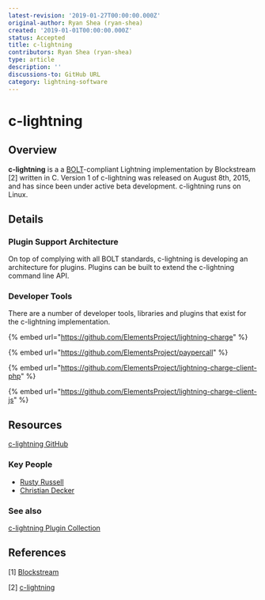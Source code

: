 ```yaml
---
latest-revision: '2019-01-27T00:00:00.000Z'
original-author: Ryan Shea (ryan-shea)
created: '2019-01-01T00:00:00.000Z'
status: Accepted
title: c-lightning
contributors: Ryan Shea (ryan-shea)
type: article
description: ''
discussions-to: GitHub URL
category: lightning-software
---
```


# c-lightning

## Overview

**c-lightning** is a a [BOLT](../../lightning-technology/lightning/basics-of-lightning-technology-bolt.md)-compliant Lightning implementation by Blockstream \[2\] written in C. Version 1 of c-lightning was released on August 8th, 2015, and has since been under active beta development. c-lightning runs on Linux.

## Details

### Plugin Support Architecture

On top of complying with all BOLT standards, c-lightning is developing an architecture for plugins. Plugins can be built to extend the c-lightning command line API.

### Developer Tools

There are a number of developer tools, libraries and plugins that exist for the c-lightning implementation.

{% embed url="https://github.com/ElementsProject/lightning-charge" %}

{% embed url="https://github.com/ElementsProject/paypercall" %}

{% embed url="https://github.com/ElementsProject/lightning-charge-client-php" %}

{% embed url="https://github.com/ElementsProject/lightning-charge-client-js" %}

## Resources

[c-lightning GitHub](https://github.com/ElementsProject/lightning)

### Key People

* [Rusty Russell](https://github.com/rustyrussell)
* [Christian Decker](https://twitter.com/snyke?lang=en)

### See also

[c-lightning Plugin Collection](https://github.com/renepickhardt/c-lightning-plugin-collection)

## References

\[1\] [Blockstream](https://blockstream.com/)

\[2\] [c-lightning](https://github.com/ElementsProject/lightning)

